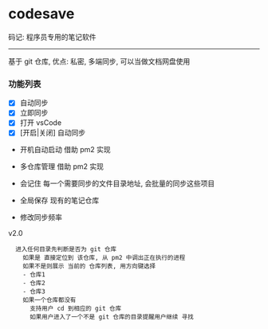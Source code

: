 # codesave

码记: 程序员专用的笔记软件

---

基于 git 仓库, 优点: 私密, 多端同步, 可以当做文档网盘使用

### 功能列表

- [x] 自动同步
- [x] 立即同步
- [x] 打开 vsCode
- [x] [开启|关闭] 自动同步
- 开机自动启动
  借助 pm2 实现

- 多仓库管理
  借助 pm2 实现
- 会记住 每一个需要同步的文件目录地址, 会批量的同步这些项目
- 全局保存 现有的笔记仓库

- 修改同步频率

v2.0

```
  进入任何目录先判断是否为 git 仓库
    如果是 直接定位到 该仓库, 从 pm2 中调出正在执行的进程
    如果不是则展示 当前的 仓库列表, 用方向键选择
    - 仓库1
    - 仓库2
    - 仓库3
    如果一个仓库都没有
      支持用户 cd 到相应的 git 仓库
      如果用户进入了一个不是 git 仓库的目录提醒用户继续 寻找
```
